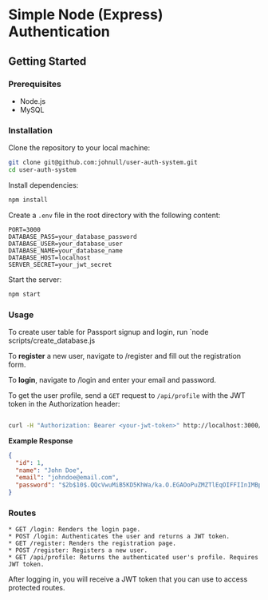 # Simple Node (Express) Authentication

## Getting Started

### Prerequisites

- Node.js
- MySQL

### Installation

Clone the repository to your local machine:

```bash
git clone git@github.com:johnull/user-auth-system.git
cd user-auth-system
```

Install dependencies:

```bash
npm install
```

Create a `.env` file in the root directory with the following content:

```env
PORT=3000
DATABASE_PASS=your_database_password
DATABASE_USER=your_database_user
DATABASE_NAME=your_database_name
DATABASE_HOST=localhost
SERVER_SECRET=your_jwt_secret
```

Start the server:

```bash
npm start
```
### Usage
To create user table for Passport signup and login, run `node scripts/create_database.js

To **register** a new user, navigate to /register and fill out the registration form.

To **login**, navigate to /login and enter your email and password.

To get the user profile, send a `GET` request to `/api/profile` with the JWT token in the Authorization header:

```bash

curl -H "Authorization: Bearer <your-jwt-token>" http://localhost:3000/api/profile
```

**Example Response**

```json
{
  "id": 1,
  "name": "John Doe",
  "email": "johndoe@email.com",
  "password": "$2b$10$.QQcVwuMiB5KD5KhWa/ka.O.EGAOoPuZMZTlEqOIFFIInIMBp0ivu"
}
```

### Routes

    * GET /login: Renders the login page.
    * POST /login: Authenticates the user and returns a JWT token.
    * GET /register: Renders the registration page.
    * POST /register: Registers a new user.
    * GET /api/profile: Returns the authenticated user's profile. Requires JWT token.

After logging in, you will receive a JWT token that you can use to access protected routes.
